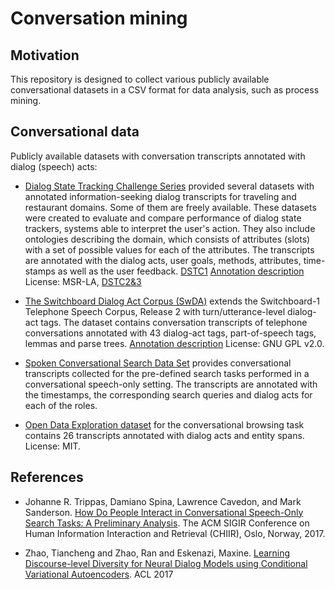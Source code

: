 # Conversation mining

## Motivation

This repository is designed to collect various publicly available conversational datasets in a CSV format for data analysis, such as process mining.

## Conversational data

Publicly available datasets with conversation transcripts annotated with dialog (speech) acts:

* [Dialog State Tracking Challenge Series](https://www.microsoft.com/en-us/research/event/dialog-state-tracking-challenge) provided several datasets with annotated information-seeking dialog transcripts for traveling and restaurant domains. Some of them are freely available. These datasets were created to evaluate and compare performance of dialog state trackers, systems able to interpret the user's action. They also include ontologies describing the domain, which consists of attributes (slots) with a set of possible values for each of the attributes. The transcripts are annotated with the dialog acts, user goals, methods, attributes, time-stamps as well as the user feedback. [DSTC1](https://www.microsoft.com/en-us/research/event/dialog-state-tracking-challenge/) [Annotation description](https://www.microsoft.com/en-us/research/wp-content/uploads/2016/02/Dialog20state20tracking20challenge20handbook20V21.pdf) License: MSR-LA, [DSTC2&3](http://camdial.org/~mh521/dstc/)

* [The Switchboard Dialog Act Corpus (SwDA)](https://github.com/cgpotts/swda) extends the Switchboard-1 Telephone Speech Corpus, Release 2 with turn/utterance-level dialog-act tags. The dataset contains conversation transcripts of telephone conversations annotated with 43 dialog-act tags, part-of-speech tags, lemmas and parse trees. [Annotation description](http://compprag.christopherpotts.net/swda.html) License: GNU GPL v2.0.

<!-- * [Switchboard CMU](https://github.com/snakeztc/NeuralDialog-CVAE/blob/master/data/json_data/valid.jsonl) conversational dataset based on Switchboard (SW) 1 Release 2 Corpus (Godfrey and Holliman, 1997), which contains 2400 phone conversations annotated with 42 types of dialog acts, 70 available topics. License: Apache-2.0. -->

* [Spoken Conversational Search Data Set](https://github.com/JTrippas/Spoken-Conversational-Search) provides conversational transcripts collected for the pre-defined search tasks performed in a conversational speech-only setting. The transcripts are annotated with the timestamps, the corresponding search queries and dialog acts for each of the roles.

* [Open Data Exploration dataset](https://github.com/vendi12/ODExploration_data) for the conversational browsing task contains 26 transcripts annotated with dialog acts and entity spans. License: MIT.


## References

* Johanne R. Trippas, Damiano Spina, Lawrence Cavedon, and Mark Sanderson. [How Do People Interact in Conversational Speech-Only Search Tasks: A Preliminary Analysis](http://www.johannetrippas.com/papers/Trippas%20et%20al-CHIIR2017.pdf). The ACM SIGIR Conference on Human Information Interaction and Retrieval (CHIIR), Oslo, Norway, 2017.


* Zhao, Tiancheng and Zhao, Ran and Eskenazi, Maxine. [Learning Discourse-level Diversity for Neural Dialog Models using Conditional Variational Autoencoders](https://arxiv.org/pdf/1703.10960.pdf). ACL 2017 